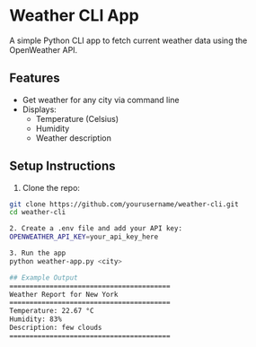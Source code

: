 # Weather CLI App

A simple Python CLI app to fetch current weather data using the OpenWeather API.

## Features
- Get weather for any city via command line
- Displays:
  -  Temperature (Celsius)
  -  Humidity
  -  Weather description

## Setup Instructions
1. Clone the repo:
  ```bash
  git clone https://github.com/yourusername/weather-cli.git
  cd weather-cli

2. Create a .env file and add your API key:
  OPENWEATHER_API_KEY=your_api_key_here

3. Run the app
  python weather-app.py <city>

## Example Output
========================================
 Weather Report for New York
========================================
 Temperature: 22.67 °C
 Humidity: 83%
 Description: few clouds
========================================
